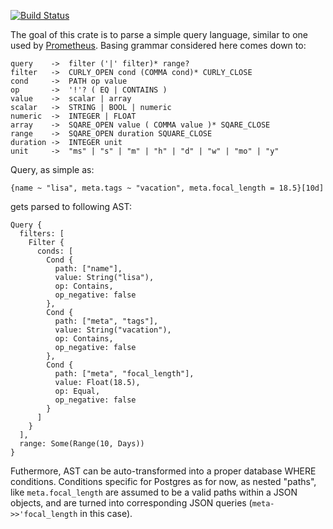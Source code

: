 [![Build Status](https://drone.rodzinks.pl/api/badges/michal/metaql/status.svg?ref=refs/heads/develop)](https://drone.rodzinks.pl/michal/metaql)

The goal of this crate is to parse a simple query language, similar to one used by [Prometheus](https://prometheus.io/docs/prometheus/latest/querying/basics/).
Basing grammar considered here comes down to:

``` antlr
query    ->  filter ('|' filter)* range?
filter   ->  CURLY_OPEN cond (COMMA cond)* CURLY_CLOSE
cond     ->  PATH op value
op       ->  '!'? ( EQ | CONTAINS )
value    ->  scalar | array
scalar   ->  STRING | BOOL | numeric
numeric  ->  INTEGER | FLOAT
array    ->  SQARE_OPEN value ( COMMA value )* SQARE_CLOSE
range    ->  SQARE_OPEN duration SQUARE_CLOSE
duration ->  INTEGER unit
unit     ->  "ms" | "s" | "m" | "h" | "d" | "w" | "mo" | "y"
```

Query, as simple as:

```
{name ~ "lisa", meta.tags ~ "vacation", meta.focal_length = 18.5}[10d]
```

gets parsed to following AST:

```
Query {
  filters: [
    Filter {
      conds: [
        Cond {
          path: ["name"],
          value: String("lisa"),
          op: Contains,
          op_negative: false
        },
        Cond {
          path: ["meta", "tags"],
          value: String("vacation"),
          op: Contains,
          op_negative: false
        },
        Cond {
          path: ["meta", "focal_length"],
          value: Float(18.5),
          op: Equal,
          op_negative: false
        }
      ]
    }
  ],
  range: Some(Range(10, Days))
}
```

Futhermore, AST can be auto-transformed into a proper database WHERE conditions. Conditions specific for Postgres as for now, as nested "paths", like `meta.focal_length` are assumed to be a valid paths within a JSON objects, and are turned into corresponding JSON queries (`meta->>'focal_length` in this case).

